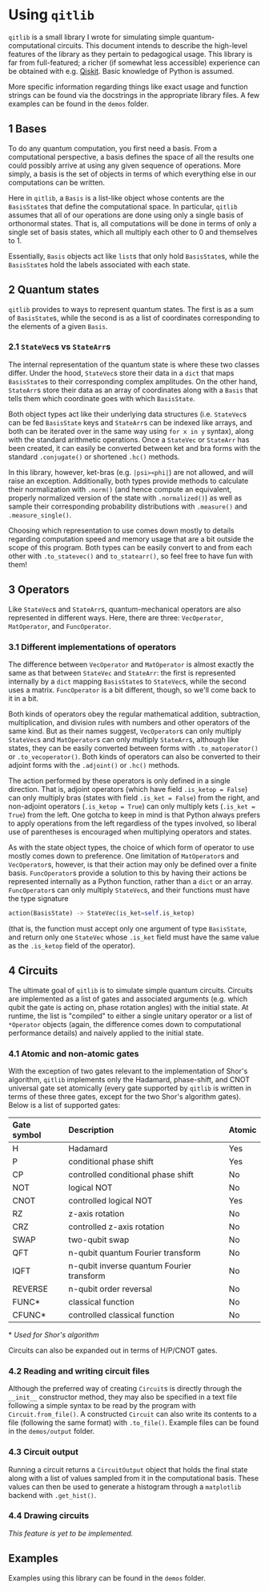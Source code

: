 # Using `qitlib`

`qitlib` is a small library I wrote for simulating simple quantum-computational
circuits. This document intends to describe the high-level features of the
library as they pertain to pedagogical usage. This library is far from
full-featured; a richer (if somewhat less accessible) experience can be obtained
with e.g. [Qiskit][1]. Basic knowledge of Python is assumed.

More specific information regarding things like exact usage and function strings
can be found via the docstrings in the appropriate library files. A few examples
can be found in the `demos` folder.

## 1 Bases
To do any quantum computation, you first need a basis. From a computational
perspective, a basis defines the space of all the results one could possibly
arrive at using any given sequence of operations. More simply, a basis is the
set of objects in terms of which everything else in our computations can be
written.

Here in `qitlib`, a `Basis` is a list-like object whose contents are the
`BasisState`s that define the computational space. In particular, `qitlib`
assumes that all of our operations are done using only a single basis of
orthonormal states. That is, all computations will be done in terms of only a
single set of basis states, which all multiply each other to 0 and themselves to
1.

Essentially, `Basis` objects act like `list`s that only hold `BasisState`s,
while the `BasisState`s hold the labels associated with each state.

## 2 Quantum states
`qitlib` provides to ways to represent quantum states. The first is as a sum of
`BasisState`s, while the second is as a list of coordinates corresponding to the
elements of a given `Basis`.

### 2.1 `StateVec`s vs `StateArr`s
The internal representation of the quantum state is where these two classes
differ. Under the hood, `StateVec`s store their data in a `dict` that maps
`BasisState`s to their corresponding complex amplitudes. On the other hand,
`StateArr`s store their data as an array of coordinates along with a `Basis`
that tells them which coordinate goes with which `BasisState`.

Both object types act like their underlying data structures (i.e. `StateVec`s
can be fed `BasisState` keys and `StateArr`s can be indexed like arrays, and
both can be iterated over in the same way using `for x in y` syntax), along with
the standard arithmetic operations. Once a `StateVec` or `StateArr` has been
created, it can easily be converted between ket and bra forms with the standard
`.conjugate()` or shortened `.hc()` methods.

In this library, however, ket-bras (e.g. `|psi><phi|`) are not allowed, and will
raise an exception. Additionally, both types provide methods to calculate their
normalization with `.norm()` (and hence compute an equivalent, properly
normalized version of the state with `.normalized()`) as well as sample their
corresponding probability distributions with `.measure()` and
`.measure_single()`.

Choosing which representation to use comes down mostly to details regarding
computation speed and memory usage that are a bit outside the scope of this
program. Both types can be easily convert to and from each other with
`.to_statevec()` and `to_statearr()`, so feel free to have fun with them!

## 3 Operators
Like `StateVec`s and `StateArr`s, quantum-mechanical operators are also
represented in different ways. Here, there are three: `VecOperator`,
`MatOperator`, and `FuncOperator`.

### 3.1 Different implementations of operators
The difference between `VecOperator` and `MatOperator` is almost exactly the
same as that between `StateVec` and `StateArr`: the first is represented
internally by a `dict` mapping `BasisState`s to `StateVec`s, while the second
uses a matrix. `FuncOperator` is a bit different, though, so we'll come back to
it in a bit.

Both kinds of operators obey the regular mathematical addition, subtraction,
multiplication, and division rules with numbers and other operators of the same
kind. But as their names suggest, `VecOperator`s can only multiply `StateVec`s
and `MatOperator`s can only multiply `StateArr`s, although like states, they can
be easily converted between forms with `.to_matoperator()` or
`.to_vecoperator()`. Both kinds of operators can also be converted to their
adjoint forms with the `.adjoint()` or `.hc()` methods.

The action performed by these operators is only defined in a single direction.
That is, adjoint operators (which have field `.is_ketop = False`) can only
multiply bras (states with field `.is_ket = False`) from the right, and
non-adjoint operators (`.is_ketop = True`) can only multiply kets (`.is_ket =
True`) from the left. One gotcha to keep in mind is that Python always prefers
to apply operations from the left regardless of the types involved, so liberal
use of parentheses is encouraged when multiplying operators and states.

As with the state object types, the choice of which form of operator to use
mostly comes down to preference. One limitation of `MatOperator`s and
`VecOperator`s, however, is that their action may only be defined over a finite
basis. `FuncOperator`s provide a solution to this by having their actions be
represented internally as a Python function, rather than a `dict` or an array.
`FuncOperator`s can only multiply `StateVec`s, and their functions must have the
type signature
```Python
action(BasisState) -> StateVec(is_ket=self.is_ketop)
```
(that is, the function must accept only one argument of type `BasisState`, and
return only one `StateVec` whose `.is_ket` field must have the same value as the
`.is_ketop` field of the operator).

## 4 Circuits
The ultimate goal of `qitlib` is to simulate simple quantum circuits. Circuits
are implemented as a list of gates and associated arguments (e.g. which qubit
the gate is acting on, phase rotation angles) with the initial state. At
runtime, the list is "compiled" to either a single unitary operator or a list of
`*Operator` objects (again, the difference comes down to computational
performance details) and naively applied to the initial state.

### 4.1 Atomic and non-atomic gates
With the exception of two gates relevant to the implementation of Shor's
algorithm, `qitlib` implements only the Hadamard, phase-shift, and CNOT
universal gate set atomically (every gate supported by `qitlib` is written in
terms of these three gates, except for the two Shor's algorithm gates). Below is
a list of supported gates:

| Gate symbol | Description                               | Atomic |
|:------------|:------------------------------------------|:-------|
| H           | Hadamard                                  | Yes    |
| P           | conditional phase shift                   | Yes    |
| CP          | controlled conditional phase shift        | No     |
| NOT         | logical NOT                               | No     |
| CNOT        | controlled logical NOT                    | Yes    |
| RZ          | z-axis rotation                           | No     |
| CRZ         | controlled z-axis rotation                | No     |
| SWAP        | two-qubit swap                            | No     |
| QFT         | n-qubit quantum Fourier transform         | No     |
| IQFT        | n-qubit inverse quantum Fourier transform | No     |
| REVERSE     | n-qubit order reversal                    | No     |
| FUNC\*      | classical function                        | No     |
| CFUNC\*     | controlled classical function             | No     |

\* *Used for Shor's algorithm*

Circuits can also be expanded out in terms of H/P/CNOT gates.

### 4.2 Reading and writing circuit files
Although the preferred way of creating `Circuit`s is directly through the
`__init__` constructor method, they may also be specified in a text file
following a simple syntax to be read by the program with `Circuit.from_file()`.
A constructed `Circuit` can also write its contents to a file (following the
same format) with `.to_file()`. Example files can be found in the `demos/output`
folder.

### 4.3 Circuit output
Running a circuit returns a `CircuitOutput` object that holds the final state
along with a list of values sampled from it in the computational basis. These
values can then be used to generate a histogram through a `matplotlib` backend
with `.get_hist()`.

### 4.4 Drawing circuits
*This feature is yet to be implemented.*

## Examples
Examples using this library can be found in the `demos` folder.

[1]: https://qiskit.org/

